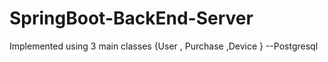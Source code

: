# SpringBoot-BackEnd-Server
Implemented using 3 main classes  {User , Purchase ,Device } --Postgresql
